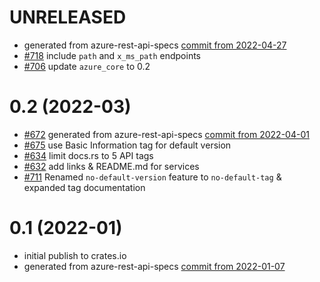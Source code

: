 # UNRELEASED
- generated from azure-rest-api-specs [commit from 2022-04-27](https://github.com/Azure/azure-rest-api-specs/commit/46ffdc4fe0f9a413ba29ed859b5ff4174ce1c7ec)
- [#718](https://github.com/Azure/azure-sdk-for-rust/pull/718) include `path` and `x_ms_path` endpoints
- [#706](https://github.com/Azure/azure-sdk-for-rust/pull/706) update `azure_core` to 0.2

# 0.2 (2022-03)

- [#672](https://github.com/Azure/azure-sdk-for-rust/pull/672) generated from azure-rest-api-specs [commit from 2022-04-01](https://github.com/Azure/azure-rest-api-specs/commit/48d85585897aa6ed448ca689b094e60377a25cb7)
- [#675](https://github.com/Azure/azure-sdk-for-rust/pull/675) use Basic Information tag for default version
- [#634](https://github.com/Azure/azure-sdk-for-rust/issues/634) limit docs.rs to 5 API tags
- [#632](https://github.com/Azure/azure-sdk-for-rust/issues/632) add links & README.md for services
- [#711](https://github.com/Azure/azure-sdk-for-rust/pull/711) Renamed `no-default-version` feature to `no-default-tag` & expanded tag documentation

# 0.1 (2022-01)

- initial publish to crates.io
- generated from azure-rest-api-specs [commit from 2022-01-07](https://github.com/Azure/azure-rest-api-specs/commit/068f1ecdf3abb35a6a329a7b270c45df4d9c57a4)
